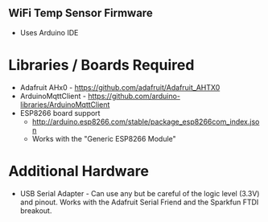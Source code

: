 WiFi Temp Sensor Firmware
-------------------------

* Uses Arduino IDE

# Libraries / Boards Required

* Adafruit AHx0 - https://github.com/adafruit/Adafruit_AHTX0
* ArduinoMqttClient - https://github.com/arduino-libraries/ArduinoMqttClient
* ESP8266 board support
    * http://arduino.esp8266.com/stable/package_esp8266com_index.json
    * Works with the "Generic ESP8266 Module"

# Additional Hardware

* USB Serial Adapter - Can use any but be careful of the logic level (3.3V) and pinout. Works with the Adafruit Serial Friend and the Sparkfun FTDI breakout.



